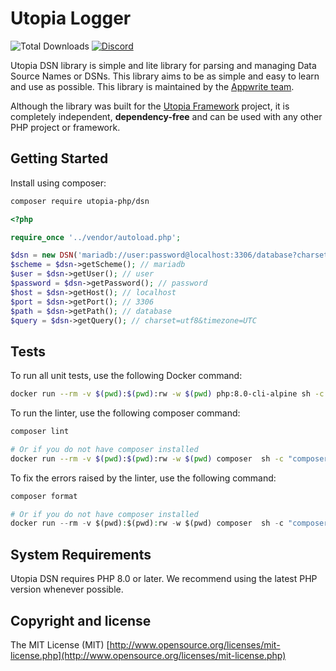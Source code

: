 # Utopia Logger

![Total Downloads](https://img.shields.io/packagist/dt/utopia-php/dsn.svg)
[![Discord](https://img.shields.io/discord/564160730845151244)](https://appwrite.io/discord)

Utopia DSN library is simple and lite library for parsing and managing Data Source Names or DSNs. This library aims to be as simple and easy to learn and use as possible. This library is maintained by the [Appwrite team](https://appwrite.io).

Although the library was built for the [Utopia Framework](https://github.com/utopia-php/framework) project, it is completely independent, **dependency-free** and can be used with any other PHP project or framework.

## Getting Started

Install using composer:
```bash
composer require utopia-php/dsn
```

```php
<?php

require_once '../vendor/autoload.php';

$dsn = new DSN('mariadb://user:password@localhost:3306/database?charset=utf8&timezone=UTC');
$scheme = $dsn->getScheme(); // mariadb
$user = $dsn->getUser(); // user
$password = $dsn->getPassword(); // password
$host = $dsn->getHost(); // localhost
$port = $dsn->getPort(); // 3306
$path = $dsn->getPath(); // database
$query = $dsn->getQuery(); // charset=utf8&timezone=UTC
```

## Tests

To run all unit tests, use the following Docker command:

```bash
docker run --rm -v $(pwd):$(pwd):rw -w $(pwd) php:8.0-cli-alpine sh -c "vendor/bin/phpunit --configuration phpunit.xml tests"
```

To run the linter, use the following composer command:

```bash
composer lint

# Or if you do not have composer installed
docker run --rm -v $(pwd):$(pwd):rw -w $(pwd) composer  sh -c "composer lint"
```

To fix the errors raised by the linter, use the following command:

```php
composer format

# Or if you do not have composer installed
docker run --rm -v $(pwd):$(pwd):rw -w $(pwd) composer  sh -c "composer format"
```

## System Requirements

Utopia DSN requires PHP 8.0 or later. We recommend using the latest PHP version whenever possible.

## Copyright and license

The MIT License (MIT) [http://www.opensource.org/licenses/mit-license.php](http://www.opensource.org/licenses/mit-license.php)